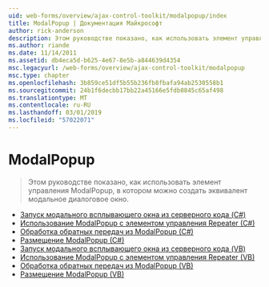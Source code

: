 ```yaml
---
uid: web-forms/overview/ajax-control-toolkit/modalpopup/index
title: ModalPopup | Документация Майкрософт
author: rick-anderson
description: Этом руководстве показано, как использовать элемент управления ModalPopup, в котором можно создать эквивалент модальное диалоговое окно.
ms.author: riande
ms.date: 11/14/2011
ms.assetid: db4eca5d-b625-4e67-8e5b-a844639d4354
msc.legacyurl: /web-forms/overview/ajax-control-toolkit/modalpopup
msc.type: chapter
ms.openlocfilehash: 3b859ce51df5b55b236fb8fbafa94ab2530558b1
ms.sourcegitcommit: 24b1f6decbb17bb22a45166e5fdb0845c65af498
ms.translationtype: MT
ms.contentlocale: ru-RU
ms.lasthandoff: 03/01/2019
ms.locfileid: "57022071"
---
```

<a name="modalpopup"></a>ModalPopup
====================
> Этом руководстве показано, как использовать элемент управления ModalPopup, в котором можно создать эквивалент модальное диалоговое окно.


- [Запуск модального всплывающего окна из серверного кода (C#)](launching-a-modal-popup-window-from-server-code-cs.md)
- [Использование ModalPopup с элементом управления Repeater (C#)](using-modalpopup-with-a-repeater-control-cs.md)
- [Обработка обратных передач из ModalPopup (C#)](handling-postbacks-from-a-modalpopup-cs.md)
- [Размещение ModalPopup (C#)](positioning-a-modalpopup-cs.md)
- [Запуск модального всплывающего окна из серверного кода (VB)](launching-a-modal-popup-window-from-server-code-vb.md)
- [Использование ModalPopup с элементом управления Repeater (VB)](using-modalpopup-with-a-repeater-control-vb.md)
- [Обработка обратных передач из ModalPopup (VB)](handling-postbacks-from-a-modalpopup-vb.md)
- [Размещение ModalPopup (VB)](positioning-a-modalpopup-vb.md)
